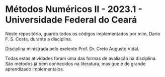 # Métodos Numéricos II - 2023.1 - Universidade Federal do Ceará
Neste repositório, guardo todos os códigos implementados por mim, Dario F. S. Costa, durante a disciplina.

Disciplina ministrada pelo exelente Prof. Dr. Creto Augusto Vidal.

Todas estas atividades foram uma das formas de avaliação na disciplina. São métodos já bem conhecidos na literatura,
mas que é de grande aprendizado implementalos.
